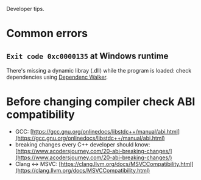 Developer tips.

# Common errors
 
## `Exit code 0xc0000135` at Windows runtime

There's missing a dynamic libray (.dll) while the program is loaded: check dependencies using [Dependenc Walker](http://www.dependencywalker.com).

# Before changing compiler check ABI compatibility

* GCC:
  [https://gcc.gnu.org/onlinedocs/libstdc++/manual/abi.html](https://gcc.gnu.org/onlinedocs/libstdc++/manual/abi.html)
* breaking changes every C++ developer should know: 
  [https://www.acodersjourney.com/20-abi-breaking-changes/](https://www.acodersjourney.com/20-abi-breaking-changes/)
* Clang <-> MSVC:
  [https://clang.llvm.org/docs/MSVCCompatibility.html](https://clang.llvm.org/docs/MSVCCompatibility.html)
